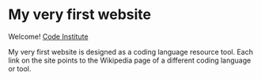 # My very first website

Welcome! [Code Institute](https://codeinstitute.net)

My very first website is designed as a coding language resource tool. Each link on the site points to the Wikipedia page of a different coding language or tool.